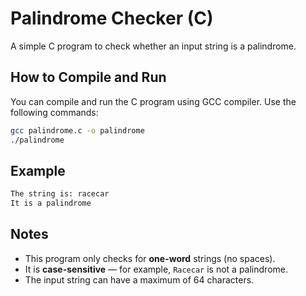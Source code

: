 # Palindrome Checker (C)

A simple C program to check whether an input string is a palindrome.

## How to Compile and Run
You can compile and run the C program using GCC compiler. Use the following commands:
```bash
gcc palindrome.c -o palindrome
./palindrome
```

## Example
```bash
The string is: racecar
It is a palindrome
```

## Notes
- This program only checks for **one-word** strings (no spaces).
- It is **case-sensitive** — for example, `Racecar` is not a palindrome.
- The input string can have a maximum of 64 characters.
